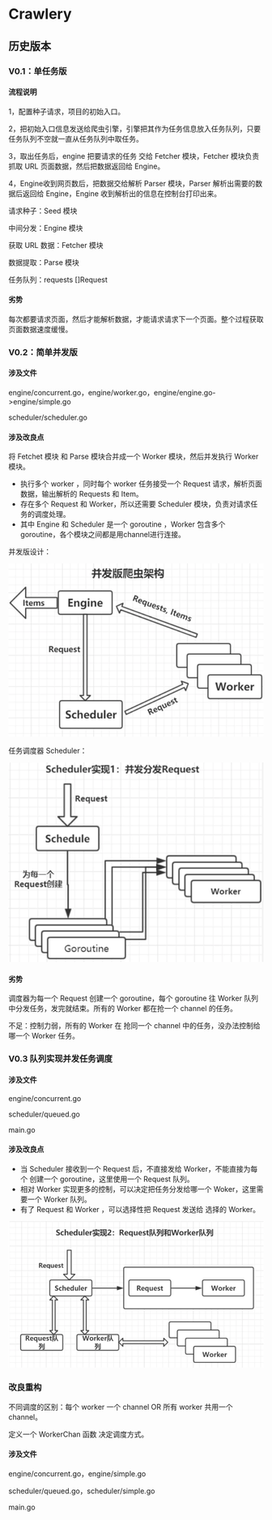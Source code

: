 # Crawlery



## 历史版本

### V0.1：单任务版

#### 流程说明

1，配置种子请求，项目的初始入口。

2，把初始入口信息发送给爬虫引擎，引擎把其作为任务信息放入任务队列，只要任务队列不空就一直从任务队列中取任务。

3，取出任务后，engine 把要请求的任务 交给 Fetcher 模块，Fetcher 模块负责抓取 URL 页面数据，然后把数据返回给 Engine。

4，Engine收到网页数后，把数据交给解析  Parser  模块，Parser  解析出需要的数据后返回给  Engine，Engine  收到解析出的信息在控制台打印出来。

请求种子：Seed 模块

中间分发：Engine 模块

获取 URL 数据：Fetcher 模块

数据提取：Parse 模块

任务队列：requests []Request

#### 劣势

每次都要请求页面，然后才能解析数据，才能请求请求下一个页面。整个过程获取页面数据速度缓慢。

### V0.2：简单并发版

#### 涉及文件

engine/concurrent.go，engine/worker.go，engine/engine.go->engine/simple.go

scheduler/scheduler.go

#### 涉及改良点

将 Fetchet 模块 和 Parse 模块合并成一个 Worker 模块，然后并发执行 Worker 模块。

-   执行多个 worker ，同时每个 worker 任务接受一个 Request 请求，解析页面数据，输出解析的 Requests 和 Item。
-   存在多个 Request 和 Worker，所以还需要 Scheduler 模块，负责对请求任务的调度处理。
-   其中 Engine 和 Scheduler 是一个 goroutine ，Worker 包含多个 goroutine，各个模块之间都是用channel进行连接。

并发版设计：

![1567503494006](pics/1567503494006.png)

任务调度器 Scheduler：

![1567504483958](pics/1567504483958.png)



#### 劣势

调度器为每一个 Request 创建一个 goroutine，每个 goroutine 往 Worker 队列中分发任务，发完就结束。所有的 Worker 都在抢一个 channel 的任务。

不足：控制力弱，所有的 Worker 在 抢同一个 channel 中的任务，没办法控制给哪一个 Worker 任务。

### V0.3 队列实现并发任务调度

#### 涉及文件

engine/concurrent.go

scheduler/queued.go

main.go

#### 涉及改良点

-   当 Scheduler  接收到一个 Request 后，不直接发给 Worker，不能直接为每个 创建一个 goroutine，这里使用一个 Request 队列。
-   相对 Worker 实现更多的控制，可以决定把任务分发给哪一个 Woker，这里需要一个 Worker 队列。
-   有了 Request 和 Worker ，可以选择性把 Request 发送给 选择的 Worker。

![1567511809466](pics/1567511809466.png)



### 改良重构

不同调度的区别：每个 worker 一个 channel OR 所有 worker 共用一个 channel。

定义一个 WorkerChan 函数 决定调度方式。

#### 涉及文件

engine/concurrent.go，engine/simple.go

scheduler/queued.go，scheduler/simple.go

main.go

